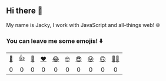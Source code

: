 ## Hi there 👋

My name is Jacky, I work with JavaScript and all-things web! 🌐

### You can leave me some emojis! ⬇️
<table style="text-align: center">
<tr>
  <td><a href="https://jackyef.vercel.app/api/addmoji?type=👋">👋</a></td>
  <td><a href="https://jackyef.vercel.app/api/addmoji?type=👍">👍</a></td>
  <td><a href="https://jackyef.vercel.app/api/addmoji?type=👊">👊</a></td>
  <td><a href="https://jackyef.vercel.app/api/addmoji?type=❤️">❤️</a></td>
  <td><a href="https://jackyef.vercel.app/api/addmoji?type=😂">😂</a></td>
  <td><a href="https://jackyef.vercel.app/api/addmoji?type=🤓">🤓</a></td>
  <td><a href="https://jackyef.vercel.app/api/addmoji?type=😎">😎</a></td>
  <td><a href="https://jackyef.vercel.app/api/addmoji?type=😛">😛</a></td>
  <td><a href="https://jackyef.vercel.app/api/addmoji?type=🙃">🙃</a></td>
  <td><a href="https://jackyef.vercel.app/api/addmoji?type=👨‍💻">👨‍💻</a></td>
</tr>
<tr>
  <td><a id="count-👋">0</a></td>
  <td><a id="count-👍">0</a></td>
  <td><a id="count-👊">0</a></td>
  <td><a id="count-❤️">0</a></td>
  <td><a id="count-😂">0</a></td>
  <td><a id="count-🤓">0</a></td>
  <td><a id="count-😎">0</a></td>
  <td><a id="count-😛">0</a></td>
  <td><a id="count-🙃">0</a></td>
  <td><a id="count-👨‍💻">‍0</a></td>
</tr>
</table>

<!--
**jackyef/jackyef** is a ✨ _special_ ✨ repository because its `README.md` (this file) appears on your GitHub profile.

Here are some ideas to get you started:

- 🔭 I’m currently working on ...
- 🌱 I’m currently learning ...
- 👯 I’m looking to collaborate on ...
- 🤔 I’m looking for help with ...
- 💬 Ask me about ...
- 📫 How to reach me: ...
- 😄 Pronouns: ...
- ⚡ Fun fact: ...
-->
